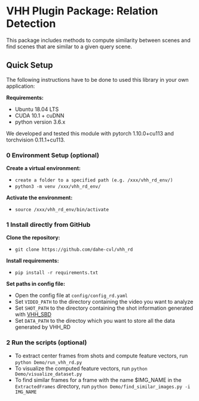 # VHH Plugin Package: Relation Detection
This package includes methods to compute similarity between scenes and find scenes that are similar to a given query scene.

## Quick Setup

The following instructions have to be done to used this library in your own application:

**Requirements:**

   * Ubuntu 18.04 LTS
   * CUDA 10.1 + cuDNN
   * python version 3.6.x

We developed and tested this module with pytorch 1.10.0+cu113 and torchvision 0.11.1+cu113.
   
### 0 Environment Setup (optional)

**Create a virtual environment:**

   * ```create a folder to a specified path (e.g. /xxx/vhh_rd_env/)```
   * ```python3 -m venv /xxx/vhh_rd_env/```

**Activate the environment:**

   * ```source /xxx/vhh_rd_env/bin/activate```

### 1 Install directly from GitHub

**Clone the repository:**

   * ```git clone https://github.com/dahe-cvl/vhh_rd```

**Install requirements:**

   * ```pip install -r requirements.txt```

**Set paths in config file:**

  * Open the config file at ```config/config_rd.yaml```
  * Set ```VIDEO_PATH``` to the directory containing the video you want to analyze
  * Set ```SHOT_PATH``` to the directory containing the shot information generated with [VHH_SBD](https://github.com/dahe-cvl/vhh_sbd) 
  * Set ```DATA_PATH``` to the directoy which you want to store all the data generated by VHH_RD

### 2 Run the scripts (optional)

  * To extract center frames from shots and compute feature vectors, run ```python Demo/run_vhh_rd.py```
  * To visualize the computed feature vectors, run ```python Demo/visualize_dataset.py```
  * To find similar frames for a frame with the name $IMG_NAME in the ```ExtractedFrames``` directory, run ```python Demo/find_similar_images.py -i IMG_NAME```

